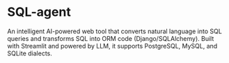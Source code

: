 # SQL-agent
An intelligent AI-powered web tool that converts natural language into SQL queries and transforms SQL into ORM code (Django/SQLAlchemy). Built with Streamlit and powered by LLM, it supports PostgreSQL, MySQL, and SQLite dialects.
